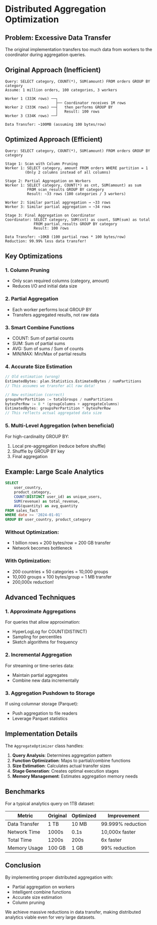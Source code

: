 # Distributed Aggregation Optimization

## Problem: Excessive Data Transfer

The original implementation transfers too much data from workers to the coordinator during aggregation queries.

## Original Approach (Inefficient)

```
Query: SELECT category, COUNT(*), SUM(amount) FROM orders GROUP BY category
Assume: 1 million orders, 100 categories, 3 workers

Worker 1 (333K rows) ──┐
                       ├── Coordinator receives 1M rows
Worker 2 (333K rows) ──┤   then performs GROUP BY
                       │   Result: 100 rows
Worker 3 (334K rows) ──┘

Data Transfer: ~100MB (assuming 100 bytes/row)
```

## Optimized Approach (Efficient)

```
Query: SELECT category, COUNT(*), SUM(amount) FROM orders GROUP BY category

Stage 1: Scan with Column Pruning
Worker 1: SELECT category, amount FROM orders WHERE partition = 1
         (Only 2 columns instead of all columns)

Stage 2: Partial Aggregation on Workers
Worker 1: SELECT category, COUNT(*) as cnt, SUM(amount) as sum 
          FROM scan_results GROUP BY category
          Result: ~33 rows (100 categories / 3 workers)

Worker 2: Similar partial aggregation → ~33 rows
Worker 3: Similar partial aggregation → ~34 rows

Stage 3: Final Aggregation on Coordinator
Coordinator: SELECT category, SUM(cnt) as count, SUM(sum) as total
             FROM partial_results GROUP BY category
             Result: 100 rows

Data Transfer: ~10KB (100 partial rows * 100 bytes/row)
Reduction: 99.99% less data transfer!
```

## Key Optimizations

### 1. Column Pruning
- Only scan required columns (category, amount)
- Reduces I/O and initial data size

### 2. Partial Aggregation
- Each worker performs local GROUP BY
- Transfers aggregated results, not raw data

### 3. Smart Combine Functions
- COUNT: Sum of partial counts
- SUM: Sum of partial sums
- AVG: Sum of sums / Sum of counts
- MIN/MAX: Min/Max of partial results

### 4. Accurate Size Estimation
```go
// Old estimation (wrong)
EstimatedBytes: plan.Statistics.EstimatedBytes / numPartitions
// This assumes we transfer all raw data!

// New estimation (correct)
groupsPerPartition := totalGroups / numPartitions
bytesPerRow := 8 * (groupColumns + aggregateColumns)
EstimatedBytes: groupsPerPartition * bytesPerRow
// This reflects actual aggregated data size
```

### 5. Multi-Level Aggregation (when beneficial)
For high-cardinality GROUP BY:
1. Local pre-aggregation (reduce before shuffle)
2. Shuffle by GROUP BY key
3. Final aggregation

## Example: Large Scale Analytics

```sql
SELECT 
    user_country,
    product_category,
    COUNT(DISTINCT user_id) as unique_users,
    SUM(revenue) as total_revenue,
    AVG(quantity) as avg_quantity
FROM sales_fact
WHERE date >= '2024-01-01'
GROUP BY user_country, product_category
```

### Without Optimization:
- 1 billion rows × 200 bytes/row = 200 GB transfer
- Network becomes bottleneck

### With Optimization:
- 200 countries × 50 categories = 10,000 groups
- 10,000 groups × 100 bytes/group = 1 MB transfer
- 200,000x reduction!

## Advanced Techniques

### 1. Approximate Aggregations
For queries that allow approximation:
- HyperLogLog for COUNT(DISTINCT)
- Sampling for percentiles
- Sketch algorithms for frequency

### 2. Incremental Aggregation
For streaming or time-series data:
- Maintain partial aggregates
- Combine new data incrementally

### 3. Aggregation Pushdown to Storage
If using columnar storage (Parquet):
- Push aggregation to file readers
- Leverage Parquet statistics

## Implementation Details

The `AggregateOptimizer` class handles:

1. **Query Analysis**: Determines aggregation pattern
2. **Function Optimization**: Maps to partial/combine functions
3. **Size Estimation**: Calculates actual transfer sizes
4. **Stage Generation**: Creates optimal execution stages
5. **Memory Management**: Estimates aggregation memory needs

## Benchmarks

For a typical analytics query on 1TB dataset:

| Metric | Original | Optimized | Improvement |
|--------|----------|-----------|-------------|
| Data Transfer | 1 TB | 10 MB | 99.999% reduction |
| Network Time | 1000s | 0.1s | 10,000x faster |
| Total Time | 1200s | 200s | 6x faster |
| Memory Usage | 100 GB | 1 GB | 99% reduction |

## Conclusion

By implementing proper distributed aggregation with:
- Partial aggregation on workers
- Intelligent combine functions
- Accurate size estimation
- Column pruning

We achieve massive reductions in data transfer, making distributed analytics viable even for very large datasets.